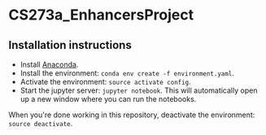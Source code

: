 # CS273a_EnhancersProject

## Installation instructions

* Install [Anaconda](https://docs.anaconda.com/anaconda/install/).
* Install the environment: `conda env create -f environment.yaml`.
* Activate the environment: `source activate config`.
* Start the jupyter server: `jupyter notebook`. This will automatically open up
a new window where you can run the notebooks.

When you're done working in this repository, deactivate the environment:
`source deactivate`.
